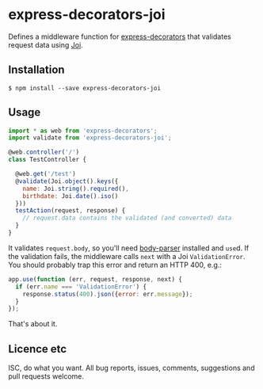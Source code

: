 # express-decorators-joi

Defines a middleware function for [express-decorators](https://www.npmjs.com/package/express-decorators) that validates request data using [Joi](https://www.npmjs.com/package/joi).

## Installation

    $ npm install --save express-decorators-joi


## Usage

```js
import * as web from 'express-decorators';
import validate from 'express-decorators-joi';

@web.controller('/')
class TestController {

  @web.get('/test')
  @validate(Joi.object().keys({
    name: Joi.string().required(),
    birthdate: Joi.date().iso()
  }))
  testAction(request, response) {
    // request.data contains the validated (and converted) data
  }
}
```

It validates `request.body`, so you'll need [body-parser](https://www.npmjs.com/package/body-parser) installed and `use`d.  If the validation fails, the middleware calls `next` with a Joi `ValidationError`.  You should probably trap this error and return an HTTP 400, e.g.:

```js
app.use(function (err, request, response, next) {
  if (err.name === 'ValidationError') {
    response.status(400).json({error: err.message});
  }
});
```

That's about it.


## Licence etc

ISC, do what you want.  All bug reports, issues, comments, suggestions and pull requests welcome.
